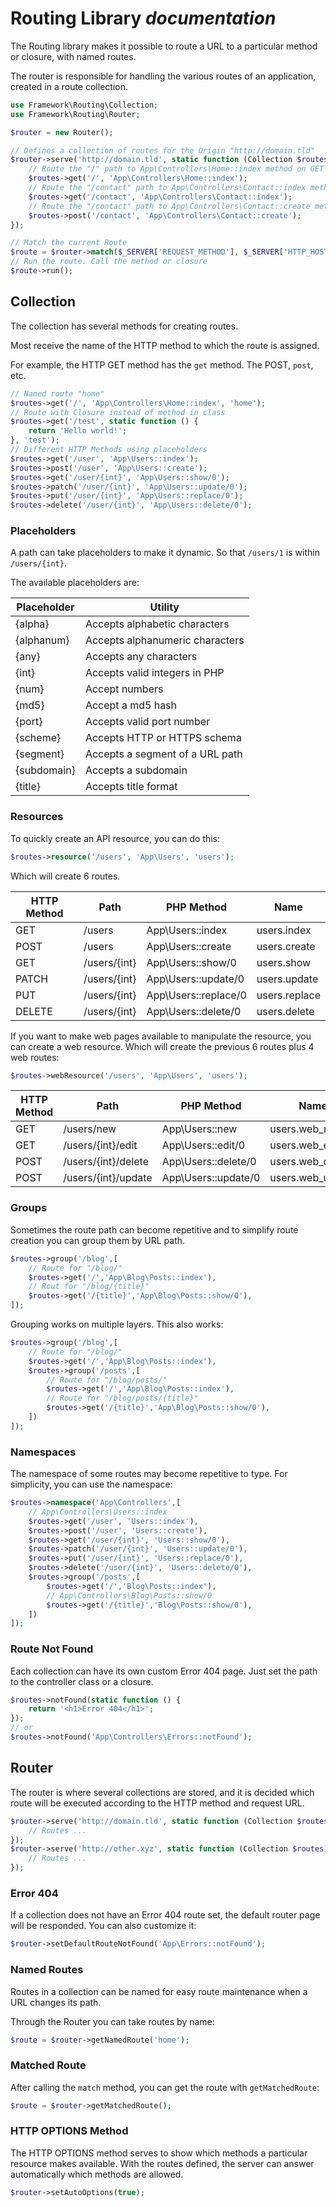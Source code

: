 # Routing Library *documentation*

The Routing library makes it possible to route a URL to a particular method or
closure, with named routes.

The router is responsible for handling the various routes of an application,
created in a route collection.

```php
use Framework\Routing\Collection;
use Framework\Routing\Router;

$router = new Router();

// Defines a collection of routes for the Origin "http://domain.tld"
$router->serve('http://domain.tld', static function (Collection $routes) {
    // Route the "/" path to App\Controllers\Home::index method on GET requests
    $routes->get('/', 'App\Controllers\Home::index');
    // Route the "/contact" path to App\Controllers\Contact::index method on GET requests
    $routes->get('/contact', 'App\Controllers\Contact::index');
    // Route the "/contact" path to App\Controllers\Contact::create method on POST requests
    $routes->post('/contact', 'App\Controllers\Contact::create');
});

// Match the current Route
$route = $router->match($_SERVER['REQUEST_METHOD'], $_SERVER['HTTP_HOST'] . $_SERVER['REQUEST_URI']);
// Run the route. Call the method or closure
$route->run();
```

## Collection

The collection has several methods for creating routes.

Most receive the name of the HTTP method to which the route is assigned.

For example, the HTTP GET method has the `get` method. The POST, `post`, etc.

```php
// Named route "home"
$routes->get('/', 'App\Controllers\Home::index', 'home');
// Route with Closure instead of method in class
$routes->get('/test', static function () {
    return 'Hello world!';
}, 'test');
// Different HTTP Methods using placeholders
$routes->get('/user', 'App\Users::index');
$routes->post('/user', 'App\Users::create');
$routes->get('/user/{int}', 'App\Users::show/0');
$routes->patch('/user/{int}', 'App\Users::update/0');
$routes->put('/user/{int}', 'App\Users::replace/0');
$routes->delete('/user/{int}', 'App\Users::delete/0');
   ```

### Placeholders

A path can take placeholders to make it dynamic. So that 
`/users/1` is within `/users/{int}`.

The available placeholders are:

| Placeholder | Utility |
| --- | --- |
| {alpha} | Accepts alphabetic characters |
| {alphanum} | Accepts alphanumeric characters |
| {any} | Accepts any characters |
| {int} | Accepts valid integers in PHP |
| {num} | Accept numbers |
| {md5} | Accept a md5 hash |
| {port} | Accepts valid port number |
| {scheme} | Accepts HTTP or HTTPS schema |
| {segment} | Accepts a segment of a URL path |
| {subdomain} | Accepts a subdomain |
| {title} | Accepts title format |

### Resources

To quickly create an API resource, you can do this:

```php
$routes->resource('/users', 'App\Users', 'users');
```

Which will create 6 routes.

| HTTP Method | Path | PHP Method | Name |
| --- | --- | --- | --- |
| GET | /users | App\Users::index | users.index |
| POST | /users | App\Users::create | users.create |
| GET | /users/{int} | App\Users::show/0 | users.show |
| PATCH | /users/{int} | App\Users::update/0 | users.update |
| PUT | /users/{int} | App\Users::replace/0 | users.replace |
| DELETE | /users/{int} | App\Users::delete/0 | users.delete |

If you want to make web pages available to manipulate the resource, you can create
a web resource. Which will create the previous 6 routes plus 4 web routes:

```php
$routes->webResource('/users', 'App\Users', 'users');
```

| HTTP Method | Path | PHP Method | Name |
| --- | --- | --- | --- |
| GET | /users/new | App\Users::new | users.web_new |
| GET | /users/{int}/edit | App\Users::edit/0 | users.web_edit |
| POST | /users/{int}/delete | App\Users::delete/0 | users.web_delete |
| POST | /users/{int}/update | App\Users::update/0 | users.web_update |

### Groups

Sometimes the route path can become repetitive and to simplify route creation 
you can group them by URL path.

```php
$routes->group('/blog',[
    // Route for "/blog/"
    $routes->get('/','App\Blog\Posts::index'),
    // Rout for "/blog/{title}"
    $routes->get('/{title}','App\Blog\Posts::show/0'),
]);
```

Grouping works on multiple layers. This also works:

```php
$routes->group('/blog',[
    // Route for "/blog/"
    $routes->get('/','App\Blog\Posts::index'),
    $routes->group('/posts',[
        // Route for "/blog/posts/"
        $routes->get('/','App\Blog\Posts::index'),
        // Route for "/blog/posts/{title}"
        $routes->get('/{title}','App\Blog\Posts::show/0'),
    ])
]);
```

### Namespaces

The namespace of some routes may become repetitive to type. 
For simplicity, you can use the namespace:

```php
$routes->namespace('App\Controllers',[
    // App\Controllers\Users::index
    $routes->get('/user', 'Users::index'),
    $routes->post('/user', 'Users::create'),
    $routes->get('/user/{int}', 'Users::show/0'),
    $routes->patch('/user/{int}', 'Users::update/0'),
    $routes->put('/user/{int}', 'Users::replace/0'),
    $routes->delete('/user/{int}', 'Users::delete/0'),
    $routes->group('/posts',[
        $routes->get('/','Blog\Posts::index'),
        // App\Controllers\Blog\Posts::show/0
        $routes->get('/{title}','Blog\Posts::show/0'),
    ])
]);
```

### Route Not Found

Each collection can have its own custom Error 404 page. Just set the
path to the controller class or a closure.

```php
$routes->notFound(static function () {
    return '<h1>Error 404</h1>';
});
// or
$routes->notFound('App\Controllers\Errors::notFound');
```

## Router

The router is where several collections are stored, and it is decided which
route will be executed according to the HTTP method and request URL.

```php
$router->serve('http://domain.tld', static function (Collection $routes) {
    // Routes ...
});
$router->serve('http://other.xyz', static function (Collection $routes) {
    // Routes ...
});
```

### Error 404

If a collection does not have an Error 404 route set, the default router page
will be responded. You can also customize it:

```php
$router->setDefaultRouteNotFound('App\Errors::notFound');
```

### Named Routes

Routes in a collection can be named for easy route maintenance when a URL
changes its path.

Through the Router you can take routes by name:

```php
$route = $router->getNamedRoute('home');
```

### Matched Route

After calling the `match` method, you can get the route with `getMatchedRoute`:

```php
$route = $router->getMatchedRoute();
```

### HTTP OPTIONS Method

The HTTP OPTIONS method serves to show which methods a particular resource 
makes available. With the routes defined, the server can answer automatically 
which methods are allowed.

```php
$router->setAutoOptions(true);
```

